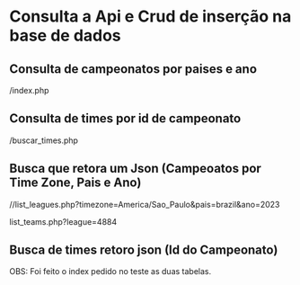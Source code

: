 # Consulta a Api e Crud de inserção na base de dados


## Consulta de campeonatos por paises e ano

/index.php


## Consulta de times por id de campeonato
/buscar_times.php


## Busca que retora um Json (Campeoatos por Time Zone, Pais e Ano)

//list_leagues.php?timezone=America/Sao_Paulo&pais=brazil&ano=2023



list_teams.php?league=4884
## Busca de times retoro json (Id do Campeonato)



OBS: Foi feito o index pedido no teste as duas tabelas.





